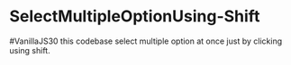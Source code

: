 # SelectMultipleOptionUsing-Shift
#VanillaJS30 this codebase select multiple option at once just by clicking using shift.
